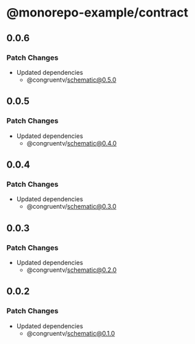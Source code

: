 # @monorepo-example/contract

## 0.0.6

### Patch Changes

- Updated dependencies
  - @congruentv/schematic@0.5.0

## 0.0.5

### Patch Changes

- Updated dependencies
  - @congruentv/schematic@0.4.0

## 0.0.4

### Patch Changes

- Updated dependencies
  - @congruentv/schematic@0.3.0

## 0.0.3

### Patch Changes

- Updated dependencies
  - @congruentv/schematic@0.2.0

## 0.0.2

### Patch Changes

- Updated dependencies
  - @congruentv/schematic@0.1.0
